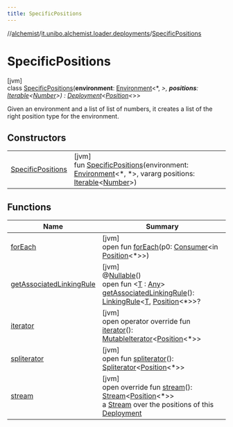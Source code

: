```yaml
---
title: SpecificPositions
---
```

//[alchemist](../../../index.html)/[it.unibo.alchemist.loader.deployments](../index.html)/[SpecificPositions](index.html)



# SpecificPositions



[jvm]\
class [SpecificPositions](index.html)(**environment**: [Environment](../../it.unibo.alchemist.model.interfaces/-environment/index.html)<*, *>, **positions**: [Iterable](https://kotlinlang.org/api/latest/jvm/stdlib/kotlin.collections/-iterable/index.html)<[Number](https://kotlinlang.org/api/latest/jvm/stdlib/kotlin/-number/index.html)>) : [Deployment](../-deployment/index.html)<[Position](../../it.unibo.alchemist.model.interfaces/-position/index.html)<*>> 

Given an environment and a list of list of numbers, it creates a list of the right position type for the environment.



## Constructors


| | |
|---|---|
| [SpecificPositions](-specific-positions.html) | [jvm]<br>fun [SpecificPositions](-specific-positions.html)(environment: [Environment](../../it.unibo.alchemist.model.interfaces/-environment/index.html)<*, *>, vararg positions: [Iterable](https://kotlinlang.org/api/latest/jvm/stdlib/kotlin.collections/-iterable/index.html)<[Number](https://kotlinlang.org/api/latest/jvm/stdlib/kotlin/-number/index.html)>) |


## Functions


| Name | Summary |
|---|---|
| [forEach](index.html#1001862243%2FFunctions%2F-134779887) | [jvm]<br>open fun [forEach](index.html#1001862243%2FFunctions%2F-134779887)(p0: [Consumer](https://docs.oracle.com/javase/8/docs/api/java/util/function/Consumer.html)<in [Position](../../it.unibo.alchemist.model.interfaces/-position/index.html)<*>>) |
| [getAssociatedLinkingRule](../-deployment/get-associated-linking-rule.html) | [jvm]<br>@[Nullable](https://docs.oracle.com/javase/8/docs/api/javax/annotation/Nullable.html)()<br>open fun <[T](../-deployment/get-associated-linking-rule.html) : [Any](https://kotlinlang.org/api/latest/jvm/stdlib/kotlin/-any/index.html)> [getAssociatedLinkingRule](../-deployment/get-associated-linking-rule.html)(): [LinkingRule](../../it.unibo.alchemist.model.interfaces/-linking-rule/index.html)<[T](../-deployment/get-associated-linking-rule.html), [Position](../../it.unibo.alchemist.model.interfaces/-position/index.html)<*>>? |
| [iterator](../-deployment/iterator.html) | [jvm]<br>open operator override fun [iterator](../-deployment/iterator.html)(): [MutableIterator](https://kotlinlang.org/api/latest/jvm/stdlib/kotlin.collections/-mutable-iterator/index.html)<[Position](../../it.unibo.alchemist.model.interfaces/-position/index.html)<*>> |
| [spliterator](../-close-to-g-p-s-trace/index.html#-1387152138%2FFunctions%2F-134779887) | [jvm]<br>open fun [spliterator](../-close-to-g-p-s-trace/index.html#-1387152138%2FFunctions%2F-134779887)(): [Spliterator](https://docs.oracle.com/javase/8/docs/api/java/util/Spliterator.html)<[Position](../../it.unibo.alchemist.model.interfaces/-position/index.html)<*>> |
| [stream](stream.html) | [jvm]<br>open override fun [stream](stream.html)(): [Stream](https://docs.oracle.com/javase/8/docs/api/java/util/stream/Stream.html)<[Position](../../it.unibo.alchemist.model.interfaces/-position/index.html)<*>><br>a [Stream](https://docs.oracle.com/javase/8/docs/api/java/util/stream/Stream.html) over the positions of this [Deployment](../-deployment/index.html) |

